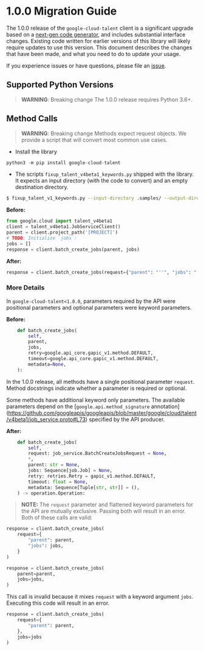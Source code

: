 # 1.0.0 Migration Guide

The 1.0.0 release of the `google-cloud-talent` client is a significant upgrade based on a [next-gen code generator](https://github.com/googleapis/gapic-generator-python), and includes substantial interface changes. Existing code written for earlier versions of this library will likely require updates to use this version. This document describes the changes that have been made, and what you need to do to update your usage.

If you experience issues or have questions, please file an [issue](https://github.com/googleapis/python-talent/issues).

## Supported Python Versions

> **WARNING**: Breaking change
The 1.0.0 release requires Python 3.6+.

## Method Calls

> **WARNING**: Breaking change
Methods expect request objects. We provide a script that will convert most common use cases.
* Install the library
```py
python3 -m pip install google-cloud-talent
```

* The scripts `fixup_talent_v4beta1_keywords.py` shipped with the library. It expects
an input directory (with the code to convert) and an empty destination directory.

```sh
$ fixup_talent_v1_keywords.py --input-directory .samples/ --output-directory samples/
```

**Before:**
```py
from google.cloud import talent_v4beta1
client = talent_v4beta1.JobServiceClient()
parent = client.project_path('[PROJECT]')
# TODO: Initialize `jobs`:
jobs = []
response = client.batch_create_jobs(parent, jobs)
```

**After:**
```py
response = client.batch_create_jobs(request={"parent": "''", "jobs": "[]"})
```

### More Details

In `google-cloud-talent<1.0.0`, parameters required by the API were positional parameters and optional parameters were keyword parameters.

**Before:**
```py
    def batch_create_jobs(
        self,
        parent,
        jobs,
        retry=google.api_core.gapic_v1.method.DEFAULT,
        timeout=google.api_core.gapic_v1.method.DEFAULT,
        metadata=None,
    ):
```

In the 1.0.0 release, all methods have a single positional parameter `request`. Method docstrings indicate whether a parameter is required or optional.

Some methods have additional keyword only parameters. The available parameters depend on the [`google.api.method_signature` annotation] (https://github.com/googleapis/googleapis/blob/master/google/cloud/talent/v4beta1/job_service.proto#L73) specified by the API producer.


**After:**
```py
    def batch_create_jobs(
        self,
        request: job_service.BatchCreateJobsRequest = None,
        *,
        parent: str = None,
        jobs: Sequence[job.Job] = None,
        retry: retries.Retry = gapic_v1.method.DEFAULT,
        timeout: float = None,
        metadata: Sequence[Tuple[str, str]] = (),
    ) -> operation.Operation:
```

> **NOTE:** The `request` parameter and flattened keyword parameters for the API are mutually exclusive.
> Passing both will result in an error.
Both of these calls are valid:
```py
response = client.batch_create_jobs(
    request={
        "parent": parent,
        "jobs": jobs,
    }
)
```

```py
response = client.batch_create_jobs(
    parent=parent,
    jobs=jobs,
)
```

This call is invalid because it mixes `request` with a keyword argument `jobs`. Executing this code will result in an error.

```py
response = client.batch_create_jobs(
    request={
        "parent": parent,
    },
    jobs=jobs
)
```